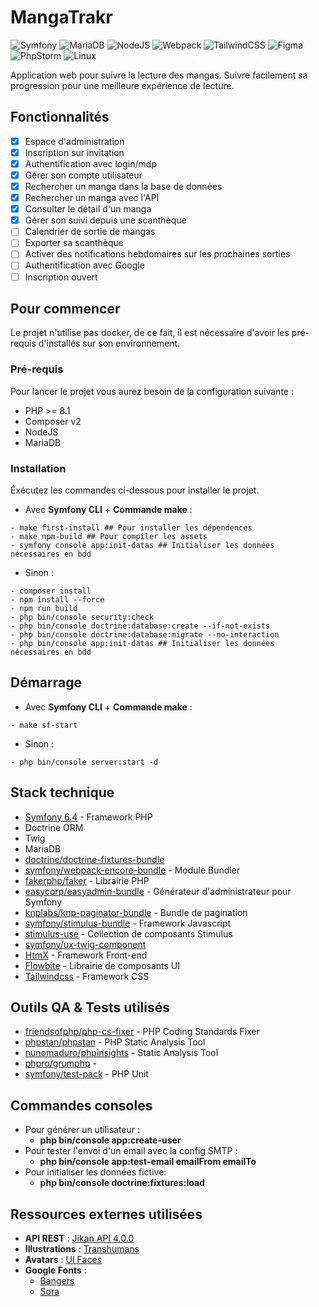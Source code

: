 # MangaTrakr

![Symfony](https://img.shields.io/badge/symfony-%23000000.svg?style=for-the-badge&logo=symfony&logoColor=white)
![MariaDB](https://img.shields.io/badge/MariaDB-003545?style=for-the-badge&logo=mariadb&logoColor=white)
![NodeJS](https://img.shields.io/badge/node.js-6DA55F?style=for-the-badge&logo=node.js&logoColor=white)
![Webpack](https://img.shields.io/badge/webpack-%238DD6F9.svg?style=for-the-badge&logo=webpack&logoColor=black)
![TailwindCSS](https://img.shields.io/badge/tailwindcss-%2338B2AC.svg?style=for-the-badge&logo=tailwind-css&logoColor=white)
![Figma](https://img.shields.io/badge/figma-%23F24E1E.svg?style=for-the-badge&logo=figma&logoColor=white)
![PhpStorm](https://img.shields.io/badge/phpstorm-143?style=for-the-badge&logo=phpstorm&logoColor=black&color=black&labelColor=darkorchid)
![Linux](https://img.shields.io/badge/Linux-FCC624?style=for-the-badge&logo=linux&logoColor=black)

Application web pour suivre la lecture des mangas. Suivre facilement sa progression pour une meilleure expérience de lecture.

## Fonctionnalités
- [x] Espace d'administration
- [x] Inscription sur invitation
- [x] Authentification avec login/mdp
- [x] Gérer son compte utilisateur
- [x] Rechercher un manga dans la base de données
- [x] Rechercher un manga avec l'API
- [x] Consulter le détail d'un manga
- [x] Gérer son suivi depuis une scanthèque
- [ ] Calendrier de sortie de mangas
- [ ] Exporter sa scanthèque
- [ ] Activer des notifications hebdomaires sur les prochaines sorties
- [ ] Authentification avec Google
- [ ] Inscription ouvert

## Pour commencer

Le projet n'utilise pas docker, de ce fait, il est nécessaire d'avoir les pré-requis d'installés sur son environnement.

### Pré-requis

Pour lancer le projet vous aurez besoin de la configuration suivante :

- PHP >= 8.1
- Composer v2
- NodeJS
- MariaDB

### Installation

Éxécutez les commandes ci-dessous pour installer le projet.

* Avec **Symfony CLI** +  **Commande make** :
```
- make first-install ## Pour installer les dépendences
- make npm-build ## Pour compiler les assets
- symfony console app:init-datas ## Initialiser les données nécessaires en bdd
```
* Sinon :
```
- composer install 
- npm install --force
- npm run build
- php bin/console security:check
- php bin/console doctrine:database:create --if-not-exists
- php bin/console doctrine:database:migrate --no-interaction
- php bin/console app:init-datas ## Initialiser les données nécessaires en bdd
```

## Démarrage

* Avec **Symfony CLI** + **Commande make** :
```
- make sf-start 
```
* Sinon :
```
- php bin/console server:start -d
```

## Stack technique

* [Symfony 6.4](https://symfony.com/) - Framework PHP
* Doctrine ORM
* Twig
* MariaDB
* [doctrine/doctrine-fixtures-bundle](https://symfony.com/bundles/DoctrineFixturesBundle/current/index.html)
* [symfony/webpack-encore-bundle](https://symfony.com/doc/6.4/frontend/encore/index.html) - Module Bundler
* [fakerphp/faker](https://github.com/FakerPHP/Faker) - Librairie PHP
* [easycorp/easyadmin-bundle](https://symfony.com/bundles/EasyAdminBundle/current/index.html) - Générateur d'administrateur pour Symfony
* [knplabs/knp-paginator-bundle](https://github.com/KnpLabs/KnpPaginatorBundle) - Bundle de pagination
* [symfony/stimulus-bundle](https://symfony.com/bundles/StimulusBundle/current/index.html) - Framework Javascript
* [stimulus-use](https://stimulus-use.github.io/stimulus-use/#/) - Collection de composants Stimulus
* [symfony/ux-twig-component](https://symfony.com/bundles/ux-twig-component/current/index.html)
* [HtmX](https://htmx.org/) - Framework Front-end
* [Flowbite](https://flowbite.com/) - Librairie de composants UI 
* [Tailwindcss](https://tailwindcss.com/) - Framework CSS

## Outils QA & Tests utilisés
* [friendsofphp/php-cs-fixer](https://github.com/PHP-CS-Fixer/PHP-CS-Fixer) - PHP Coding Standards Fixer
* [phpstan/phpstan](https://github.com/phpstan/phpstan) - PHP Static Analysis Tool
* [nunomaduro/phpinsights](https://github.com/nunomaduro/phpinsights) - Static Analysis Tool
* [phpro/grumphp](https://github.com/phpro/grumphp) - 
* [symfony/test-pack](https://symfony.com/doc/6.4/testing.html#application-tests) - PHP Unit

## Commandes consoles
* Pour générer un utilisateur :
    * **php bin/console app:create-user**
* Pour tester l'envoi d'un email avec la config SMTP :
    * **php bin/console app:test-email emailFrom emailTo**
* Pour initialiser les données fictive:
  * **php bin/console doctrine:fixtures:load**

## Ressources externes utilisées
* **API REST** : [Jikan API 4.0.0](https://docs.api.jikan.moe/)
* **Illustrations** : [Transhumans](https://www.transhumans.xyz/)
* **Avatars** : [UI Faces](https://www.uifaces.co/)
* **Google Fonts** : 
  * [Bangers](https://fonts.google.com/specimen/Bangers)
  * [Sora](https://fonts.google.com/specimen/Sora)